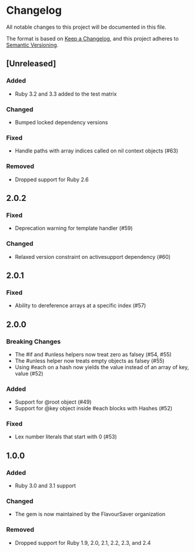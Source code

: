 # Changelog

All notable changes to this project will be documented in this file.

The format is based on [Keep a Changelog](https://keepachangelog.com/en/1.0.0/),
and this project adheres to [Semantic Versioning](https://semver.org/spec/v2.0.0.html).

## [Unreleased]

### Added

* Ruby 3.2 and 3.3 added to the test matrix

### Changed

* Bumped locked dependency versions

### Fixed

* Handle paths with array indices called on nil context objects (#63)

### Removed

* Dropped support for Ruby 2.6

## 2.0.2

### Fixed

* Deprecation warning for template handler (#59)

### Changed

* Relaxed version constraint on activesupport dependency (#60)

## 2.0.1

### Fixed

* Ability to dereference arrays at a specific index (#57)

## 2.0.0

### Breaking Changes

* The #if and #unless helpers now treat zero as falsey (#54, #55)
* The #unless helper now treats empty objects as falsey (#55)
* Using #each on a hash now yields the value instead of an array of key, value (#52)

### Added

* Support for @root object (#49)
* Support for @key object inside #each blocks with Hashes (#52)

### Fixed

* Lex number literals that start with 0 (#53)

## 1.0.0

### Added

* Ruby 3.0 and 3.1 support

### Changed

* The gem is now maintained by the FlavourSaver organization

### Removed

* Dropped support for Ruby 1.9, 2.0, 2.1, 2.2, 2.3, and 2.4

